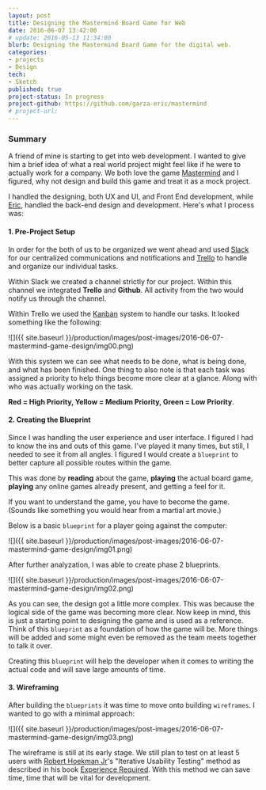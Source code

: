 ```yaml
---
layout: post
title: Designing the Mastermind Board Game for Web
date: 2016-06-07 13:42:00
# update: 2016-05-13 11:34:00
blurb: Designing the Mastermind Board Game for the digital web.
categories:
- projects
- Design
tech:
- Sketch
published: true
project-status: In progress
project-github: https://github.com/garza-eric/mastermind
# project-url:
---
```

### Summary

A friend of mine is starting to get into web development. I wanted to give him a brief idea of what a real world project might feel like if he were to actually work for a company. We both love the game [Mastermind](https://en.wikipedia.org/wiki/Mastermind_%28board_game%29) and I figured, why not design and build this game and treat it as a mock project.

I handled the designing, both UX and UI, and Front End development, while [Eric](https://github.com/garza-eric), handled the back-end design and development. Here's what I process was:

#### 1. Pre-Project Setup

In order for the both of us to be organized we went ahead and used [Slack](https://slack.com/) for our centralized communications and notifications and [Trello](https://trello.com/) to handle and organize our individual tasks.

Within Slack we created a channel strictly for our project. Within this channel we integrated **Trello** and **Github**. All activity from the two would notify us through the channel.

Within Trello we used the [Kanban](https://en.wikipedia.org/wiki/Kanban_%28development%29) system to handle our tasks. It looked something like the following:

![]({{ site.baseurl }}/production/images/post-images/2016-06-07-mastermind-game-design/img00.png)

With this system we can see what needs to be done, what is being done, and what has been finished. One thing to also note is that each task was assigned a priority to help things become more clear at a glance. Along with who was actually working on the task.

 **Red = High Priority, Yellow = Medium Priority, Green = Low Priority**.

#### 2. Creating the Blueprint

Since I was handling the user experience and user interface. I figured I had to know the ins and outs of this game. I've played it many times, but still, I needed to see it from all angles. I figured I would create a ```blueprint``` to better capture all possible routes within the game.

This was done by **reading** about the game, **playing** the actual board game, **playing** any online games already present, and getting a feel for it.

If you want to understand the game, you have to become the game. (Sounds like something you would hear from a martial art movie.)

Below is a basic ```blueprint``` for a player going against the computer:

![]({{ site.baseurl }}/production/images/post-images/2016-06-07-mastermind-game-design/img01.png)

After further analyzation, I was able to create phase 2 blueprints.

![]({{ site.baseurl }}/production/images/post-images/2016-06-07-mastermind-game-design/img02.png)

As you can see, the design got a little more complex. This was because the logical side of the game was becoming more clear. Now keep in mind, this is just a starting point to designing the game and is used as a reference. Think of this ```blueprint``` as a foundation of how the game will be. More things will be added and some might even be removed as the team meets together to talk it over.

Creating this ```blueprint``` will help the developer when it comes to writing the actual code and will save large amounts of time.

#### 3. Wireframing

After building the ```blueprints``` it was time to move onto building ```wireframes```. I wanted to go with a minimal approach:

![]({{ site.baseurl }}/production/images/post-images/2016-06-07-mastermind-game-design/img03.png)

The wireframe is still at its early stage. We still plan to test on at least 5 users with [Robert Hoekman Jr](http://www.rhjr.net/)'s "Iterative Usability Testing" method as described in his book [Experience Required](https://www.amazon.com/Experience-Required-become-leader-regardless/dp/0134398270?ie=UTF8&keywords=Robert%20Hoekman&qid=1444068957&ref_=sr_1_5&s=books&sr=1-5). With this method we can save time, time that will be vital for development.
